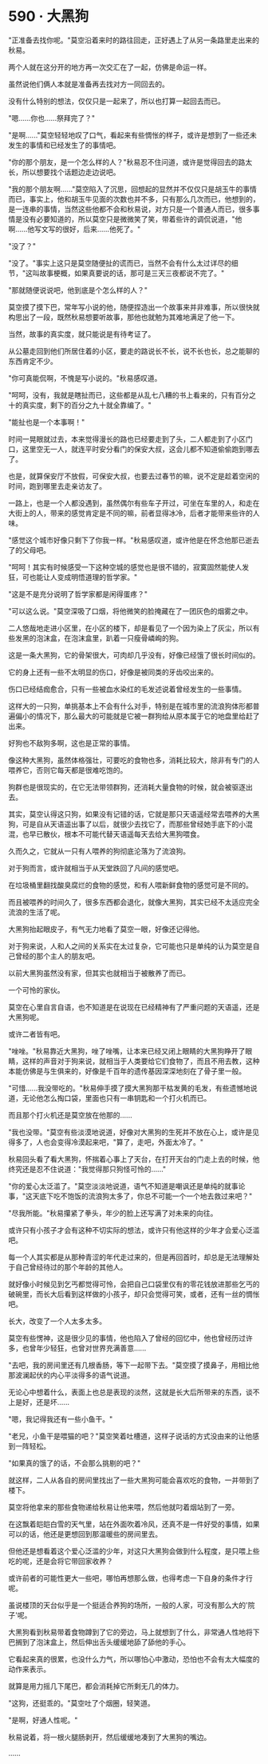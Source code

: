 <link rel="stylesheet" href="../../styles/text.css" />
<h1>590 · 大黑狗</h1>

"正准备去找你呢。"莫空沿着来时的路往回走，正好遇上了从另一条路里走出来的秋易。

两个人就在这分开的地方再一次交汇在了一起，仿佛是命运一样。

虽然说他们俩人本就是准备再去找对方一同回去的。

没有什么特别的想法，仅仅只是一起来了，所以也打算一起回去而已。

"嗯......你也......祭拜完了？"

"是啊......"莫空轻轻地叹了口气，看起来有些惆怅的样子，或许是想到了一些还未发生的事情和已经发生了的事情吧。

"你的那个朋友，是一个怎么样的人？"秋易忍不住问道，或许是觉得回去的路太长，所以想要找个话题边走边说吧。

"我的那个朋友啊......"莫空陷入了沉思，回想起的显然并不仅仅只是胡玉牛的事情而已，事实上，他和胡玉牛见面的次数也并不多，只有那么几次而已，他想到的，是一连串的事情，当然这些他都不会和秋易说，对方只是一个普通人而已，很多事情是没有必要知道的，所以莫空只是微微笑了笑，带着些许的调侃说道，"他啊......他写文写的很好，后来......他死了。"

"没了？"

"没了。"事实上这只是莫空随便扯的谎而已，当然不会有什么太过详尽的细节，"这叫故事梗概，如果真要说的话，那可是三天三夜都说不完了。"

"那就随便说说吧，他到底是个怎么样的人？"

莫空摸了摸下巴，常年写小说的他，随便捏造出一个故事来并非难事，所以很快就构思出了一段，既然秋易想要听故事，那他也就勉为其难地满足了他一下。

当然，故事的真实度，就只能说是有待考证了。

从公墓走回到他们所居住着的小区，要走的路说长不长，说不长也长，总之能聊的东西肯定不少。

"你可真能侃啊，不愧是写小说的。"秋易感叹道。

"呵呵，没有，我就是瞎扯而已，这些都是从乱七八糟的书上看来的，只有百分之十的真实度，剩下的百分之九十就全靠编了。"

"能扯也是一个本事啊！"

时间一晃眼就过去，本来觉得漫长的路也已经要走到了头，二人都走到了小区门口，这里空无一人，就连平时安分看门的保安大叔，这会儿都不知道偷偷跑到哪去了。

也是，就算保安厅不放假，可保安大叔，也要去过春节的嘛，说不定是趁着空闲的时间，跑到哪里去走亲访友了。

一路上，也是一个人都没遇到，虽然偶尔有些车子开过，可坐在车里的人，和走在大街上的人，带来的感觉肯定是不同的嘛，前者显得冰冷，后者才能带来些许的人味。

"感觉这个城市好像只剩下了你我一样。"秋易感叹道，或许他是在怀念他那已逝去了的父母吧。

"呵呵！其实有时候感受一下这种空城的感觉也是很不错的，寂寞固然能使人发狂，可也能让人变成明悟道理的哲学家。"

"这是不是充分说明了哲学家都是闲得蛋疼？"

"可以这么说。"莫空深吸了口烟，将他微笑的脸掩藏在了一团灰色的烟雾之中。

二人悠哉地走进小区里，在小区的楼下，却是看见了一个因为染上了灰尘，所以有些发黑的泡沫盒，在泡沫盒里，趴着一只瘦骨嶙峋的狗。

这是一条大黑狗，它的骨架很大，可肉却几乎没有，好像已经饿了很长时间似的。

它的身上还有一些不太明显的伤口，好像是被同类的牙齿咬出来的。

伤口已经结痂愈合，只有一些被血水染红的毛发述说着曾经发生的一些事情。

这样大的一只狗，单挑基本上不会有什么对手，特别是在城市里的流浪狗体形都普遍偏小的情况下，那么最大的可能就是它被一群狗给从原本属于它的地盘里给赶了出来。

好狗也不敌狗多啊，这也是正常的事情。

像这种大黑狗，虽然体格强壮，可要吃的食物也多，消耗比较大，除非有专门的人喂养它，否则它每天都是很难吃饱的。

狗群也是很现实的，在它无法带领群狗，还消耗大量食物的时候，就会被驱逐出去。

其实，莫空认得这只狗，如果没有记错的话，它就是那只天语遥经常去喂养的大黑狗，可是自从天语遥出事了以后，就很少去找它了，而那些曾经她手底下的小混混，也早已散伙，根本不可能代替天语遥每天去给大黑狗喂食。

久而久之，它就从一只有人喂养的狗彻底沦落为了流浪狗。

对于狗而言，或许就相当于从天堂跌回了凡间的感觉吧。

在垃圾桶里翻找酸臭腐烂的食物的感觉，和有人喂新鲜食物的感觉可是不同的。

而且被喂养的时间久了，很多东西都会退化，就像大黑狗，其实已经不太适应完全流浪的生活了呢。

大黑狗抬起眼皮子，有气无力地看了莫空一眼，好像还记得他。

对于狗来说，人和人之间的关系实在太过复杂，它可能也只是单纯的认为莫空是自己曾经的那个主人的朋友吧。

以前大黑狗虽然没有家，但其实也就相当于被散养了而已。

一个可怜的家伙。

莫空在心里自言自语，也不知道是在说现在已经精神有了严重问题的天语遥，还是大黑狗呢。

或许二者皆有吧。

"唑唑。"秋易靠近大黑狗，唑了唑嘴，让本来已经又闭上眼睛的大黑狗睁开了眼睛，这样的声音对于狗来说，就相当于人类要给它们食物了，而且不用去教，这种本能仿佛是与生俱来的，好像是千百年的遗传基因深深地刻在了骨子里一般。

"可惜......我没带吃的。"秋易伸手摸了摸大黑狗那干枯发黄的毛发，有些遗憾地说道，无论他怎么掏口袋，里面也只有一串钥匙和一个打火机而已。

而且那个打火机还是莫空放在他那的......

"我也没带。"莫空有些淡漠地说道，好像对大黑狗的生死并不放在心上，或许是见得多了，人也会变得冷漠起来吧，"算了，走吧，外面太冷了。"

秋易回头看了看大黑狗，怀揣着心事上了天台，在打开天台的门走上去的时候，他终究还是忍不住说道："我觉得那只狗怪可怜的......"

"你的爱心太泛滥了。"莫空淡淡地说道，语气不知道是嘲讽还是单纯的就事论事，"这天底下吃不饱饭的流浪狗太多了，你总不可能一个一个地去救过来吧？"

"尽我所能。"秋易攥紧了拳头，年少的脸上还写满了对未来的向往。

或许只有小孩子才会有这种不切实际的想法，或许只有他这样的少年才会爱心泛滥吧。

每一个人其实都是从那种青涩的年代走过来的，但是再回首时，却总是无法理解处于自己曾经待过的那个年龄的其他人。

就好像小时候见到乞丐都觉得可怜，会把自己口袋里仅有的零花钱放进那些乞丐的破碗里，而长大后看到这样做的小孩子，却只会觉得可笑，或者，还有一丝的惆怅吧。

长大，改变了一个人太多太多。

莫空有些愣神，这是很少见的事情，他也陷入了曾经的回忆中，他也曾经历过许多，也曾年少轻狂，也曾对世界充满善意......

"去吧，我的房间里还有几根香肠，等下一起带下去。"莫空摸了摸鼻子，用相比他那波澜起伏的内心平淡得多的语气说道。

无论心中想着什么，表面上也总是表现的淡然，这就是长大后所带来的东西，谈不上是好，还是坏......

"嗯，我记得我还有一些小鱼干。"

"老兄，小鱼干是喂猫的吧？"莫空笑着吐槽道，这样子说话的方式没由来的让他感到一阵轻松。

"如果真的饿了的话，不会那么挑剔的吧？"

就这样，二人从各自的房间里找出了一些大黑狗可能会喜欢吃的食物，一并带到了楼下。

莫空将他拿来的那些食物递给秋易让他来喂，然后他就叼着烟站到了一旁。

在这飘着皑皑白雪的天气里，站在外面吹着冷风，还真不是一件好受的事情，如果可以的话，他还是更想回到那温暖些的房间里去。

但他还是想看着这个爱心泛滥的少年，对这只大黑狗会做到什么程度，是只喂上些吃的呢，还是会将它带回家收养？

或许前者的可能性更大一些吧，哪怕再想那么做，也得考虑一下自身的条件才行呢。

虽说楼顶的天台似乎是一个挺适合养狗的场所，一般的人家，可没有那么大的'院子'呢。

大黑狗看到秋易带着食物蹲到了它的旁边，马上就想到了什么，非常通人性地将下巴搁到了泡沫盒上，然后伸出舌头缓缓地舔了舔他的手心。

它看起来真的很累，也没什么力气，所以哪怕心中激动，恐怕也不会有太大幅度的动作来表示。

就算是用力摇几下尾巴，都会消耗掉它所剩无几的体力。

"这狗，还挺乖的。"莫空吐了个烟圈，轻笑道。

"是啊，好通人性呢。"

秋易说着，将一根火腿肠剥开，然后缓缓地凑到了大黑狗的嘴边。

......
